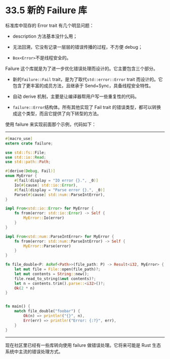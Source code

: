 # 33.5 新的 Failure 库

标准库中现存的 Error trait 有几个明显问题：

* description 方法基本没什么用；

* 无法回溯，它没有记录一层层的错误传播的过程，不方便 debug；

* `Box<Error>`不是线程安全的。

Failure 这个库就是为了进一步优化错误处理而设计的。它主要包含三个部分。

* 新的`failure::Fail` trait，是为了取代`std::error::Error` trait 而设计的。它包含了更丰富的成员方法，且继承于 Send+Sync，具备线程安全特性。

* 自动 derive 机制，主要是让编译器帮用户写一些重复性的代码。

* `failure::Error`结构体。所有其他实现了 Fail trait 的错误类型，都可以转换成这个类型，而且它提供了向下转型的方法。

使用 failure 来实现前面那个示例，代码如下：

---

```rust
#[macro_use]
extern crate failure;

use std::fs::File;
use std::io::Read;
use std::path::Path;

#[derive(Debug, Fail)]
enum MyError {
    #[fail(display = "IO error {}.", _0)]
    Io(#[cause] std::io::Error),
    #[fail(display = "Parse error {}.", _0)]
    Parse(#[cause] std::num::ParseIntError),
}

impl From<std::io::Error> for MyError {
    fn from(error: std::io::Error) -> Self {
        MyError::Io(error)
    }
}

impl From<std::num::ParseIntError> for MyError {
    fn from(error: std::num::ParseIntError) -> Self {
        MyError::Parse(error)
    }
}

fn file_double<P: AsRef<Path>>(file_path: P) -> Result<i32, MyError> {
    let mut file = File::open(file_path)?;
    let mut contents = String::new();
    file.read_to_string(&mut contents)?;
    let n = contents.trim().parse::<i32>()?;
    Ok(2 * n)
}


fn main() {
    match file_double("foobar") {
        Ok(n) => println!("{}", n),
        Err(err) => println!("Error: {:?}", err),
    }
}
```

---

现在社区里已经有一些库转向使用 failure 做错误处理。它将来可能是 Rust 生态系统中主流的错误处理方式。

